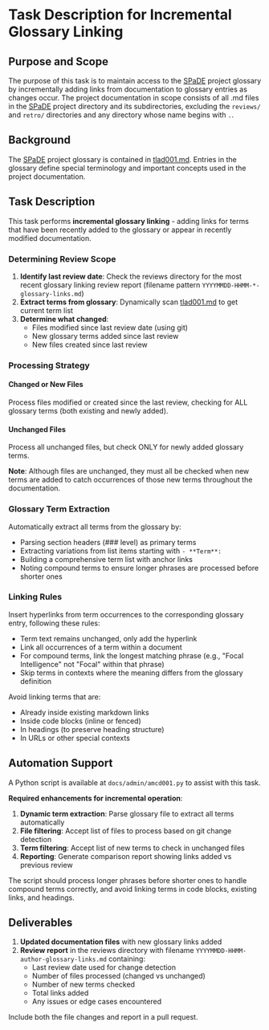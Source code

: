# Task Description for Incremental Glossary Linking

## Purpose and Scope

The purpose of this task is to maintain access to the [SPaDE](../tlad001.md#spade) project glossary by incrementally adding links from documentation to glossary entries as changes occur.
The project documentation in scope consists of all .md files in the [SPaDE](../tlad001.md#spade) project directory and its subdirectories, excluding the `reviews/` and `retro/` directories and any directory whose name begins with `.`.

## Background

The [SPaDE](../tlad001.md#spade) project glossary is contained in [tlad001.md](../tlad001.md).
Entries in the glossary define special terminology and important concepts used in the project documentation.

## Task Description

This task performs **incremental glossary linking** - adding links for terms that have been recently added to the glossary or appear in recently modified documentation.

### Determining Review Scope

1. **Identify last review date**: Check the reviews directory for the most recent glossary linking review report (filename pattern `YYYYMMDD-HHMM-*-glossary-links.md`)
2. **Extract terms from glossary**: Dynamically scan [tlad001.md](../tlad001.md) to get current term list
3. **Determine what changed**:
   - Files modified since last review date (using git)
   - New glossary terms added since last review
   - New files created since last review

### Processing Strategy

#### Changed or New Files
Process files modified or created since the last review, checking for ALL glossary terms (both existing and newly added).

#### Unchanged Files  
Process all unchanged files, but check ONLY for newly added glossary terms.

**Note**: Although files are unchanged, they must all be checked when new terms are added to catch occurrences of those new terms throughout the documentation.

### Glossary Term Extraction

Automatically extract all terms from the glossary by:

- Parsing section headers (### level) as primary terms
- Extracting variations from list items starting with `- **Term**:` 
- Building a comprehensive term list with anchor links
- Noting compound terms to ensure longer phrases are processed before shorter ones

### Linking Rules

Insert hyperlinks from term occurrences to the corresponding glossary entry, following these rules:

- Term text remains unchanged, only add the hyperlink
- Link all occurrences of a term within a document
- For compound terms, link the longest matching phrase (e.g., "Focal Intelligence" not "Focal" within that phrase)
- Skip terms in contexts where the meaning differs from the glossary definition

Avoid linking terms that are:
- Already inside existing markdown links
- Inside code blocks (inline or fenced)
- In headings (to preserve heading structure)
- In URLs or other special contexts

## Automation Support

A Python script is available at `docs/admin/amcd001.py` to assist with this task.

**Required enhancements for incremental operation**:

1. **Dynamic term extraction**: Parse glossary file to extract all terms automatically
2. **File filtering**: Accept list of files to process based on git change detection
3. **Term filtering**: Accept list of new terms to check in unchanged files
4. **Reporting**: Generate comparison report showing links added vs previous review

The script should process longer phrases before shorter ones to handle compound terms correctly, and avoid linking terms in code blocks, existing links, and headings.

## Deliverables

1. **Updated documentation files** with new glossary links added
2. **Review report** in the reviews directory with filename `YYYYMMDD-HHMM-author-glossary-links.md` containing:
   - Last review date used for change detection
   - Number of files processed (changed vs unchanged)
   - Number of new terms checked
   - Total links added
   - Any issues or edge cases encountered

Include both the file changes and report in a pull request.
